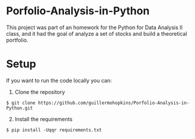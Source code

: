 # Porfolio-Analysis-in-Python
This project was part of an homework for the Python for Data Analysis II class, and it had the goal of analyze a set of stocks and build a theoretical portfolio.

# Setup

If you want to run the code locally you can:

1. Clone the repository
```
$ git clone https://github.com/guillermohopkins/Porfolio-Analysis-in-Python.git
```
2. Install the requirements
```
$ pip install -Uqqr requirements.txt
```
